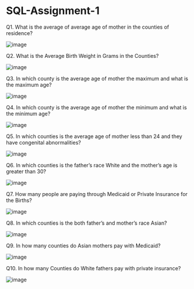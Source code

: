 # SQL-Assignment-1

Q1. What is the average of average age of mother in the counties of residence?

![image](https://user-images.githubusercontent.com/101001685/156884131-b4cd23e5-6814-49ca-ad24-8e042fc826a5.png)

Q2. What is the Average Birth Weight in Grams in the Counties?

![image](https://user-images.githubusercontent.com/101001685/156884191-5ee2ef51-2eab-4c92-9027-cd9f341eda41.png)

Q3. In which county is the average age of mother the maximum and what is the maximum age?

![image](https://user-images.githubusercontent.com/101001685/156884253-60b63b12-92d4-4296-a79f-78c916751c0e.png)

Q4. In which county is the average age of mother the minimum and what is the minimum age?

![image](https://user-images.githubusercontent.com/101001685/156884310-7dba96a6-0eff-40ba-8e5d-af5192f64a30.png)

Q5. In which counties is the average age of mother less than 24 and they have congenital abnormalities?

![image](https://user-images.githubusercontent.com/101001685/156884419-acecef24-9627-4126-83fb-e02d5e1592ba.png)

Q6. In which counties is the father’s race White and the mother’s age is greater than 30? 

![image](https://user-images.githubusercontent.com/101001685/156884505-767b6dea-56d7-4f9f-b3d2-48691a634716.png)

Q7. How many people are paying through Medicaid or Private Insurance for the Births? 

![image](https://user-images.githubusercontent.com/101001685/156884661-0f9e4bc7-13bd-4d6f-9b8d-d1b34bdc5800.png)

Q8. In which counties is the both father’s and mother’s race Asian?

![image](https://user-images.githubusercontent.com/101001685/156884920-dc1b1b14-38d9-4e62-bcba-6bb28979af4a.png)

Q9. In how many counties do Asian mothers pay with Medicaid?

![image](https://user-images.githubusercontent.com/101001685/156884971-8a105aea-7212-4a28-8eb1-21727b4a684e.png)

Q10. In how many Counties do White fathers pay with private insurance?

![image](https://user-images.githubusercontent.com/101001685/156885047-ca8f17b1-ec0a-4069-b512-4a998d1c55b5.png)
